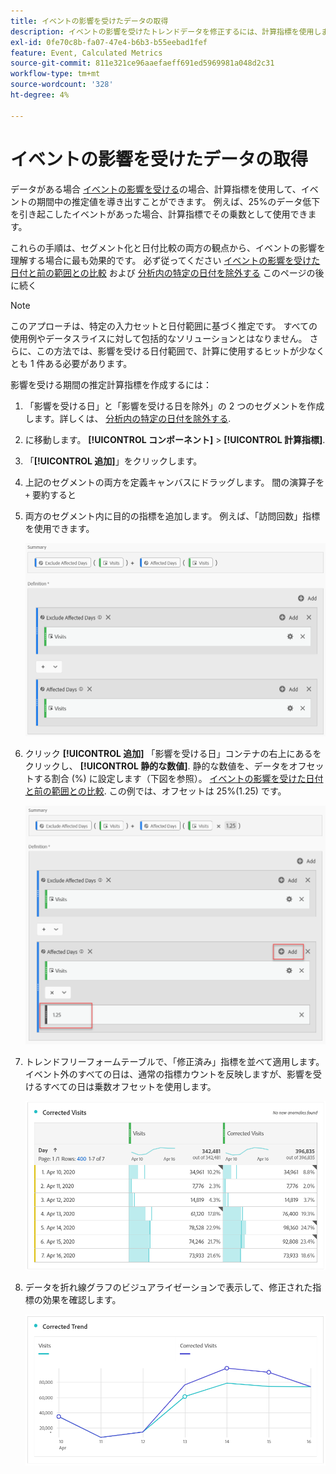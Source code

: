 ```yaml
---
title: イベントの影響を受けたデータの取得
description: イベントの影響を受けたトレンドデータを修正するには、計算指標を使用します。
exl-id: 0fe70c8b-fa07-47e4-b6b3-b55eebad1fef
feature: Event, Calculated Metrics
source-git-commit: 811e321ce96aaefaeff691ed5969981a048d2c31
workflow-type: tm+mt
source-wordcount: '328'
ht-degree: 4%

---
```


# イベントの影響を受けたデータの取得

データがある場合 [イベントの影響を受ける](overview.md)の場合、計算指標を使用して、イベントの期間中の推定値を導き出すことができます。 例えば、25%のデータ低下を引き起こしたイベントがあった場合、計算指標でその乗数として使用できます。

これらの手順は、セグメント化と日付比較の両方の観点から、イベントの影響を理解する場合に最も効果的です。 必ず従ってください [イベントの影響を受けた日付と前の範囲との比較](compare-dates.md) および [分析内の特定の日付を除外する](segments.md) このページの後に続く

>[!NOTE]
>
>このアプローチは、特定の入力セットと日付範囲に基づく推定です。 すべての使用例やデータスライスに対して包括的なソリューションとはなりません。 さらに、この方法では、影響を受ける日付範囲で、計算に使用するヒットが少なくとも 1 件ある必要があります。

影響を受ける期間の推定計算指標を作成するには：

1. 「影響を受ける日」と「影響を受ける日を除外」の 2 つのセグメントを作成します。詳しくは、 [分析内の特定の日付を除外する](segments.md).
2. に移動します。 **[!UICONTROL コンポーネント]** > **[!UICONTROL 計算指標]**.
3. 「**[!UICONTROL 追加]**」をクリックします。
4. 上記のセグメントの両方を定義キャンバスにドラッグします。 間の演算子を `+` 要約すると
5. 両方のセグメント内に目的の指標を追加します。 例えば、「訪問回数」指標を使用できます。

   ![セグメントビルダー](assets/event_segment_builder.png)

6. クリック **[!UICONTROL 追加]** 「影響を受ける日」コンテナの右上にあるをクリックし、 **[!UICONTROL 静的な数値]**. 静的な数値を、データをオフセットする割合 (%) に設定します（下図を参照）。 [イベントの影響を受けた日付と前の範囲との比較](compare-dates.md). この例では、オフセットは 25%(1.25) です。

   ![静的な数値](assets/event_static_number.png)

7. トレンドフリーフォームテーブルで、「修正済み」指標を並べて適用します。 イベント外のすべての日は、通常の指標カウントを反映しますが、影響を受けるすべての日は乗数オフセットを使用します。

   ![修正指標](assets/event_corrected.png)

8. データを折れ線グラフのビジュアライゼーションで表示して、修正された指標の効果を確認します。

   ![修正された行](assets/event_line.png)
